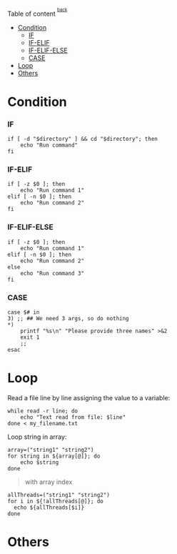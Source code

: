 Table of content <sup><sup>[back](./README.md)</sup></sup>

- [Condition](#condition)
    - [IF](#if)
    - [IF-ELIF](#if-elif)
    - [IF-ELIF-ELSE](#if-elif-else)
    - [CASE](#case)
- [Loop](#loop)
- [Others](#others)

# Condition

### IF

```
if [ -d "$directory" ] && cd "$directory"; then
    echo "Run command"
fi
```

### IF-ELIF

```
if [ -z $0 ]; then
    echo "Run command 1"
elif [ -n $0 ]; then
    echo "Run command 2"
fi
```

### IF-ELIF-ELSE

```
if [ -z $0 ]; then
    echo "Run command 1"
elif [ -n $0 ]; then
    echo "Run command 2"
else
    echo "Run command 3"
fi
```

### CASE

```
case $# in
3) ;; ## We need 3 args, so do nothing
*)
    printf "%s\n" "Please provide three names" >&2
    exit 1
    ;;
esac
```

# Loop

Read a file line by line assigning the value to a variable:

```
while read -r line; do
    echo "Text read from file: $line"
done < my_filename.txt
```

Loop string in array:

```
array=("string1" "string2")
for string in ${array[@]}; do
    echo $string
done
```

> with array index

```
allThreads=("string1" "string2")
for i in ${!allThreads[@]}; do
  echo ${allThreads[$i]}
done
```

# Others
